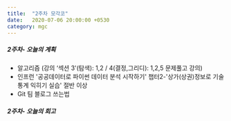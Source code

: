 ```yaml
---
title:  "2주차 모각코"
date:   2020-07-06 20:00:00 +0530
category: mgc
---
```



##### 2주차- 오늘의 계획
  - 알고리즘 (강의 ‘섹션 3'(탐색): 1,2 / 4(결정,그리디): 1,2,5 문제풀고 강의)
  - 인프런 '공공데이터로 파이썬 데이터 분석 시작하기'
    챕터2-'상가(상권)정보로 기술통계 익히기 실습' 절반 이상
  - Git 팀 블로그 쓰는법 


##### 2주차- 오늘의 회고

  
